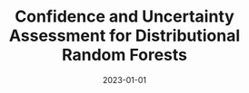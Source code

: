 ---
title: "Confidence and Uncertainty Assessment for Distributional Random Forests"
collection: publications
date: 2023-01-01
venue: ' Journal of Machine Learning Research'
paperurl: 'https://jmlr.org/papers/v24/23-0185.html'
---
